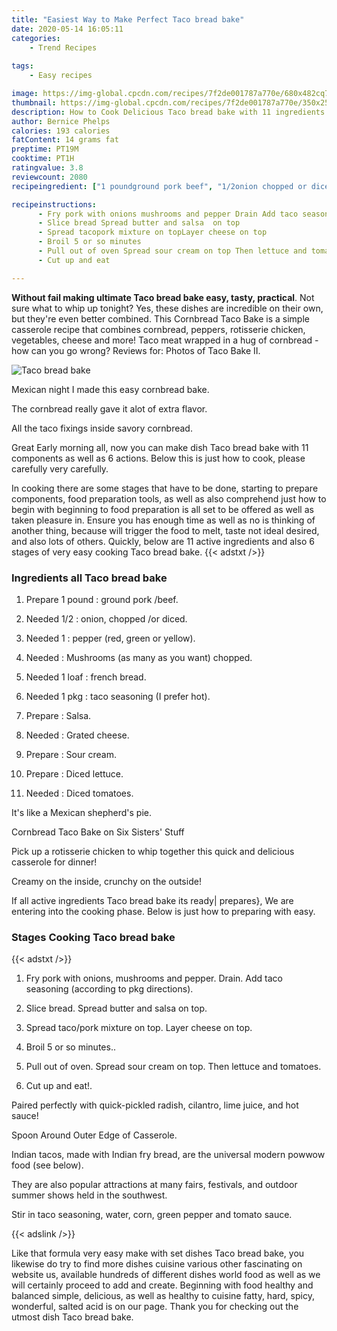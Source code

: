 ```yaml
---
title: "Easiest Way to Make Perfect Taco bread bake"
date: 2020-05-14 16:05:11
categories:
    - Trend Recipes
    
tags:
    - Easy recipes

image: https://img-global.cpcdn.com/recipes/7f2de001787a770e/680x482cq70/taco-bread-bake-recipe-main-photo.jpg
thumbnail: https://img-global.cpcdn.com/recipes/7f2de001787a770e/350x250cq70/taco-bread-bake-recipe-main-photo.jpg
description: How to Cook Delicious Taco bread bake with 11 ingredients and 6 stages of easy cooking.
author: Bernice Phelps
calories: 193 calories
fatContent: 14 grams fat
preptime: PT19M
cooktime: PT1H
ratingvalue: 3.8
reviewcount: 2080
recipeingredient: ["1 poundground pork beef", "1/2onion chopped or diced", "1pepper red green or yellow", "Mushrooms as many as you want chopped", "1 loaffrench bread", "1 pkgtaco seasoning I prefer hot", "Salsa", "Grated cheese", "Sour cream", "Diced lettuce", "Diced  tomatoes"]

recipeinstructions: 
      - Fry pork with onions mushrooms and pepper Drain Add taco seasoning according to pkg directions 
      - Slice bread Spread butter and salsa  on top 
      - Spread tacopork mixture on topLayer cheese on top 
      - Broil 5 or so minutes 
      - Pull out of oven Spread sour cream on top Then lettuce and tomatoes 
      - Cut up and eat

---
```




**Without fail making ultimate Taco bread bake easy, tasty, practical**. Not sure what to whip up tonight? Yes, these dishes are incredible on their own, but they&#39;re even better combined. This Cornbread Taco Bake is a simple casserole recipe that combines cornbread, peppers, rotisserie chicken, vegetables, cheese and more! Taco meat wrapped in a hug of cornbread - how can you go wrong? Reviews for: Photos of Taco Bake II.


![Taco bread bake](https://img-global.cpcdn.com/recipes/7f2de001787a770e/680x482cq70/taco-bread-bake-recipe-main-photo.jpg "Taco bread bake")



Mexican night I made this easy cornbread bake.

The cornbread really gave it alot of extra flavor.

All the taco fixings inside savory cornbread.


Great Early morning all, now you can make dish Taco bread bake with 11 components as well as 6 actions. Below this is just how to cook, please carefully very carefully.

In cooking there are some stages that have to be done, starting to prepare components, food preparation tools, as well as also comprehend just how to begin with beginning to food preparation is all set to be offered as well as taken pleasure in. Ensure you has enough time as well as no is thinking of another thing, because will trigger the food to melt, taste not ideal desired, and also lots of others. Quickly, below are 11 active ingredients and also 6 stages of very easy cooking Taco bread bake.
{{< adstxt />}}

### Ingredients all Taco bread bake


1. Prepare 1 pound : ground pork /beef.

1. Needed 1/2 : onion, chopped /or diced.

1. Needed 1 : pepper (red, green or yellow).

1. Needed  : Mushrooms (as many as you want) chopped.

1. Needed 1 loaf : french bread.

1. Needed 1 pkg : taco seasoning (I prefer hot).

1. Prepare  : Salsa.

1. Needed  : Grated cheese.

1. Prepare  : Sour cream.

1. Prepare  : Diced lettuce.

1. Needed  : Diced  tomatoes.


It&#39;s like a Mexican shepherd&#39;s pie.

Cornbread Taco Bake on Six Sisters&#39; Stuff

Pick up a rotisserie chicken to whip together this quick and delicious casserole for dinner!

Creamy on the inside, crunchy on the outside!


If all active ingredients Taco bread bake its ready| prepares}, We are entering into the cooking phase. Below is just how to preparing with easy.

### Stages Cooking Taco bread bake

{{< adstxt />}}


1. Fry pork with onions, mushrooms and pepper. Drain. Add taco seasoning (according to pkg directions).



1. Slice bread. Spread butter and salsa  on top.



1. Spread taco/pork mixture on top.
Layer cheese on top.



1. Broil 5 or so minutes..



1. Pull out of oven. Spread sour cream on top. Then lettuce and tomatoes.



1. Cut up and eat!.




Paired perfectly with quick-pickled radish, cilantro, lime juice, and hot sauce!

Spoon Around Outer Edge of Casserole.

Indian tacos, made with Indian fry bread, are the universal modern powwow food (see below).

They are also popular attractions at many fairs, festivals, and outdoor summer shows held in the southwest.

Stir in taco seasoning, water, corn, green pepper and tomato sauce.


{{< adslink />}}

Like that formula very easy make with set dishes Taco bread bake, you likewise do try to find more dishes cuisine various other fascinating on website us, available hundreds of different dishes world food as well as we will certainly proceed to add and create. Beginning with food healthy and balanced simple, delicious, as well as healthy to cuisine fatty, hard, spicy, wonderful, salted acid is on our page. Thank you for checking out the utmost dish Taco bread bake.
